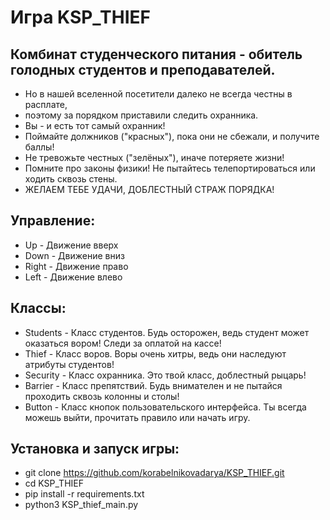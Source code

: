 # Игра KSP_THIEF

## Комбинат студенческого питания - обитель голодных студентов и преподавателей. 

- Но в нашей вселенной посетители далеко не всегда честны в расплате,
- поэтому за порядком приставили следить охранника.
- Вы - и есть тот самый охранник!
- Поймайтe должников ("красных"),  пока они не сбежали, и получите баллы!
- Не тревожьте честных ("зелёных"), иначе потеряете жизни!
- Помните про законы физики! Не пытайтесь телепортироваться или ходить сквозь стены.
- ЖЕЛАЕМ ТЕБЕ УДАЧИ, ДОБЛЕСТНЫЙ СТРАЖ ПОРЯДКА!

## Управление:

- Up - Движение вверх
- Down - Движение вниз
- Right - Движение право
- Left - Движение влево

## Классы:

- Students - Класс студентов. Будь осторожен, ведь студент может оказаться вором! Следи за оплатой на кассе!
- Thief - Класс воров. Воры очень хитры, ведь они наследуют атрибуты студентов!
- Security - Класс охранника. Это твой класс, доблестный рыцарь! 
- Barrier - Класс препятствий. Будь внимателен и не пытайся проходить сквозь колонны и столы!
- Button - Класс кнопок пользовательского интерфейса. Ты всегда можешь выйти, прочитать правило или начать игру.

## Установка и запуск игры:

- git clone https://github.com/korabelnikovadarya/KSP_THIEF.git
- cd KSP_THIEF
- pip install -r requirements.txt
- python3 KSP_thief_main.py








